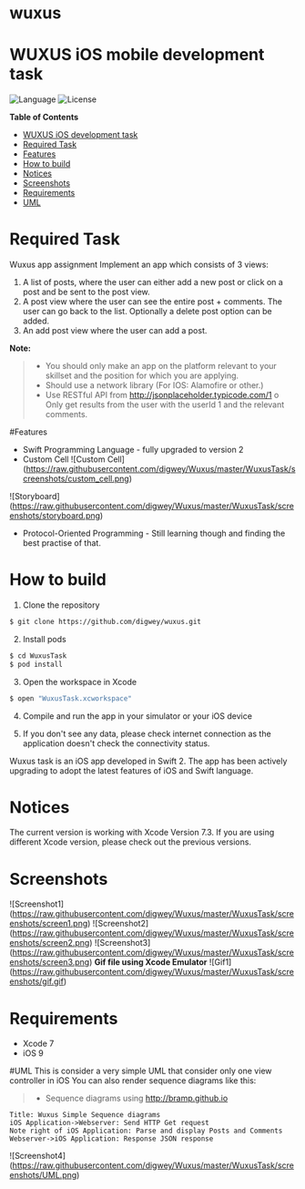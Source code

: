 # wuxus
WUXUS iOS mobile development task
============
![Language](https://img.shields.io/badge/language-Swift%202-orange.svg)
![License](https://img.shields.io/badge/WUXUS%20Task-green.svg)


**Table of Contents**  
- [WUXUS iOS development task](#)
- [Required Task](#)
- [Features](#)
- [How to build](#)
- [Notices](#)
- [Screenshots](#)
- [Requirements](#)
- [UML](#)

# Required Task 
Wuxus app assignment
Implement an app which consists of 3 views:
1) A list of posts, where the user can either add a new post or click on a post and be sent to the post view.
2) A post view where the user can see the entire post + comments. The user can go back to the list. Optionally a delete post option can be added.
3) An add post view where the user can add a post.

**Note:**
> -  You should only make an app on the platform relevant to your skillset and the position for which you are applying.
> -  Should use a network library (For IOS: Alamofire or other.)
> -  Use RESTful API from http://jsonplaceholder.typicode.com/1
o Only get results from the user with the userId 1 and the relevant
comments.

#Features
* Swift Programming Language - fully upgraded to version 2
* Custom Cell
![Custom Cell]
(https://raw.githubusercontent.com/digwey/Wuxus/master/WuxusTask/screenshots/custom_cell.png)

![Storyboard]
(https://raw.githubusercontent.com/digwey/Wuxus/master/WuxusTask/screenshots/storyboard.png)

* Protocol-Oriented Programming - Still learning though and finding the best practise of that.

# How to build

1) Clone the repository
```bash
$ git clone https://github.com/digwey/wuxus.git
```

2) Install pods

```bash
$ cd WuxusTask
$ pod install
```

3) Open the workspace in Xcode

```bash
$ open "WuxusTask.xcworkspace"
```
4) Compile and run the app in your simulator or your iOS device

5) If you don't see any data, please check internet connection as the application doesn't check the connectivity status.


Wuxus task is an iOS app developed in Swift 2. The app has been actively upgrading to adopt the latest features of iOS and Swift language.

# Notices
The current version is working with Xcode Version 7.3. If you are using different Xcode version, please check out the previous versions. 

# Screenshots
![Screenshot1]
(https://raw.githubusercontent.com/digwey/Wuxus/master/WuxusTask/screenshots/screen1.png)
![Screenshot2]
(https://raw.githubusercontent.com/digwey/Wuxus/master/WuxusTask/screenshots/screen2.png)
![Screenshot3]
(https://raw.githubusercontent.com/digwey/Wuxus/master/WuxusTask/screenshots/screen3.png)
**Gif file using Xcode Emulator**
![Gif1]
(https://raw.githubusercontent.com/digwey/Wuxus/master/WuxusTask/screenshots/gif.gif)


# Requirements

* Xcode 7
* iOS 9

#UML
This is consider a very simple UML that consider only one view controller in iOS
You can also render sequence diagrams like this:

>- Sequence diagrams using http://bramp.github.io
```sequence
Title: Wuxus Simple Sequence diagrams
iOS Application->Webserver: Send HTTP Get request
Note right of iOS Application: Parse and display Posts and Comments
Webserver->iOS Application: Response JSON response 
```

![Screenshot4]
(https://raw.githubusercontent.com/digwey/Wuxus/master/WuxusTask/screenshots/UML.png)

